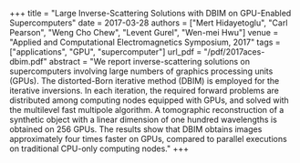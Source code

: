 +++
title = "Large Inverse-Scattering Solutions with DBIM on GPU-Enabled Supercomputers"
date = 2017-03-28
authors = ["Mert Hidayetoglu", "Carl Pearson", "Weng Cho Chew", "Levent Gurel", "Wen-mei Hwu"]
venue = "Applied and Computational Electromagnetics Symposium, 2017"
tags = ["applications", "GPU", "supercomputer"]
url_pdf = "/pdf/2017aces-dbim.pdf"
abstract = "We report inverse-scattering solutions on supercomputers involving large numbers of graphics processing units (GPUs). The distorted-Born iterative method (DBIM) is employed for the iterative inversions. In each iteration, the required forward problems are distributed among computing nodes equipped with GPUs, and solved with the multilevel fast multipole algorithm. A tomographic reconstruction of a synthetic object with a linear dimension of one hundred wavelengths is obtained on 256 GPUs. The results show that DBIM obtains images approximately four times faster on GPUs, compared to parallel executions on traditional CPU-only computing nodes."
+++
